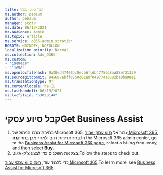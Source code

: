 ```yaml
---
title: קבל סיוע עסקי
ms.author: pebaum
author: pebaum
manager: scotv
ms.date: 06/15/2021
ms.audience: Admin
ms.topic: article
ms.service: o365-administration
ROBOTS: NOINDEX, NOFOLLOW
localization_priority: Normal
ms.collection: Adm_O365
ms.custom:
- "1500026"
- "11658"
ms.openlocfilehash: 9a80ed4740fbc0ecb6fcdb4775678aa88ef21339
ms.sourcegitcommit: 94a687ebff18b0c61a9f049774a0682ba8b998e1
ms.translationtype: MT
ms.contentlocale: he-IL
ms.lasthandoff: 06/19/2021
ms.locfileid: "53023140"
---
```

# <a name="get-business-assist"></a><span data-ttu-id="1f145-102">קבל סיוע עסקי</span><span class="sxs-lookup"><span data-stu-id="1f145-102">Get Business Assist</span></span>

1. <span data-ttu-id="1f145-103">בתיבת מרכז הניהול של Microsoft 365, עבור אל [סיוע עסקי עבור Microsoft 365](https://go.microsoft.com/fwlink/p/?linkid=2158423), בחר תדירות חיוב ולאחר מכן בחר **קנה**.</span><span class="sxs-lookup"><span data-stu-id="1f145-103">In the Microsoft 365 admin center, go to the [Business Assist for Microsoft 365 page](https://go.microsoft.com/fwlink/p/?linkid=2158423), select a billing frequency, and then select **Buy**.</span></span>
2. <span data-ttu-id="1f145-104">בצע את השלבים כדי לבצע צ'ק-אאוט.</span><span class="sxs-lookup"><span data-stu-id="1f145-104">Follow the steps to check out.</span></span>

<span data-ttu-id="1f145-105">כדי ללמוד עוד, [ראה סיוע עסקי עבור Microsoft 365](/microsoft-365/admin/misc/business-assist).</span><span class="sxs-lookup"><span data-stu-id="1f145-105">To learn more, see [Business Assist for Microsoft 365](/microsoft-365/admin/misc/business-assist).</span></span>